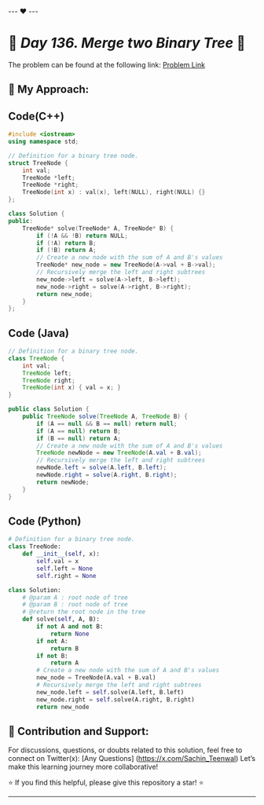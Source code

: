 --- ❤️ ---

# 🚀 _Day 136. Merge two Binary Tree_ 🧠


The problem can be found at the following link: [Problem Link](https://www.interviewbit.com/problems/merge-two-binary-tree/)

## 🎯 **My Approach:**


## Code(C++)
```cpp
#include <iostream>
using namespace std;

// Definition for a binary tree node.
struct TreeNode {
    int val;
    TreeNode *left;
    TreeNode *right;
    TreeNode(int x) : val(x), left(NULL), right(NULL) {}
};

class Solution {
public:
    TreeNode* solve(TreeNode* A, TreeNode* B) {
        if (!A && !B) return NULL;
        if (!A) return B;
        if (!B) return A;
        // Create a new node with the sum of A and B's values
        TreeNode* new_node = new TreeNode(A->val + B->val);
        // Recursively merge the left and right subtrees
        new_node->left = solve(A->left, B->left);
        new_node->right = solve(A->right, B->right);
        return new_node;
    }
};
```

## Code (Java)

```java
// Definition for a binary tree node.
class TreeNode {
    int val;
    TreeNode left;
    TreeNode right;
    TreeNode(int x) { val = x; }
}

public class Solution {
    public TreeNode solve(TreeNode A, TreeNode B) {
        if (A == null && B == null) return null;
        if (A == null) return B;
        if (B == null) return A;
        // Create a new node with the sum of A and B's values
        TreeNode newNode = new TreeNode(A.val + B.val);
        // Recursively merge the left and right subtrees
        newNode.left = solve(A.left, B.left);
        newNode.right = solve(A.right, B.right);
        return newNode;
    }
}
```

## Code (Python)

```python
# Definition for a binary tree node.
class TreeNode:
    def __init__(self, x):
        self.val = x
        self.left = None
        self.right = None

class Solution:
    # @param A : root node of tree
    # @param B : root node of tree
    # @return the root node in the tree
    def solve(self, A, B):
        if not A and not B:
            return None
        if not A:
            return B
        if not B:
            return A
        # Create a new node with the sum of A and B's values
        new_node = TreeNode(A.val + B.val)
        # Recursively merge the left and right subtrees
        new_node.left = self.solve(A.left, B.left)
        new_node.right = self.solve(A.right, B.right)
        return new_node
```



## 🎯 **Contribution and Support:**

For discussions, questions, or doubts related to this solution, feel free to connect on Twitter(x): [Any Questions] (https://x.com/Sachin_Teenwal) Let’s make this learning journey more collaborative!

⭐ If you find this helpful, please give this repository a star! ⭐

---
